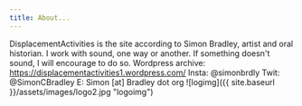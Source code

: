 ```yaml
---
title: About...
---
```


DisplacementActivities is the site according to Simon Bradley, artist and oral historian. I work with sound, one way or another. If something doesn't sound, I will encourage to do so.
Wordpress archive: https://displacementactivities1.wordpress.com/ 
Insta: @simonbrdly
Twit: @SimonCBradley
E: Simon [at] Bradley dot org
![logimg]({{ site.baseurl }}/assets/images/logo2.jpg "logoimg")